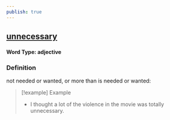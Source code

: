 ```yaml
---
publish: true
---
```

## [unnecessary](https://dictionary.cambridge.org/dictionary/english/unnecessary)

#### Word Type: adjective
### Definition
not needed or wanted, or more than is needed or wanted:

>[!example] Example
> - I thought a lot of the violence in the movie was totally unnecessary.
